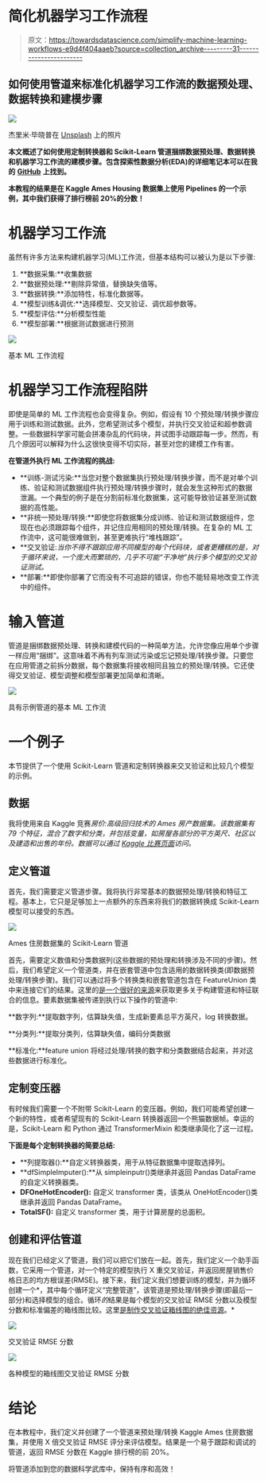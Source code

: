 # 简化机器学习工作流程

> 原文：<https://towardsdatascience.com/simplify-machine-learning-workflows-e9d4f404aaeb?source=collection_archive---------31----------------------->

## 如何使用管道来标准化机器学习工作流的数据预处理、数据转换和建模步骤

![](img/fb39e9883ffb554afc5b4d22cd3cb812.png)

杰里米·毕晓普在 [Unsplash](https://unsplash.com?utm_source=medium&utm_medium=referral) 上的照片

**本文概述了如何使用定制转换器和 Scikit-Learn 管道捆绑数据预处理、数据转换和机器学习工作流的建模步骤。包含探索性数据分析(EDA)的详细笔记本可以在我的** [**GitHub**](https://github.com/david-hurley/kaggle-comps) **上找到。**

**本教程的结果是在 Kaggle Ames Housing 数据集上使用 Pipelines 的一个示例，其中我们获得了排行榜前 20%的分数！**

# 机器学习工作流

虽然有许多方法来构建机器学习(ML)工作流，但基本结构可以被认为是以下步骤:

1.  **数据采集:**收集数据
2.  **数据预处理:**剔除异常值，替换缺失值等。
3.  **数据转换:**添加特性，标准化数据等。
4.  **模型训练&调优:**选择模型、交叉验证、调优超参数等。
5.  **模型评估:**分析模型性能
6.  **模型部署:**根据测试数据进行预测

![](img/43f293a4cb56d070e2801395975c20f8.png)

基本 ML 工作流程

# 机器学习工作流程陷阱

即使是简单的 ML 工作流程也会变得复杂。例如，假设有 10 个预处理/转换步骤应用于训练和测试数据。此外，您希望测试多个模型，并执行交叉验证和超参数调整。一些数据科学家可能会拼凑杂乱的代码块，并试图手动跟踪每一步。然而，有几个原因可以解释为什么这很快变得不切实际，甚至对您的建模工作有害。

**在管道外执行 ML 工作流程的挑战:**

*   **训练-测试污染:**当您对整个数据集执行预处理/转换步骤，而不是对单个训练、验证和测试数据组件执行预处理/转换步骤时，就会发生这种形式的数据泄漏。一个典型的例子是在分割前标准化数据集，这可能导致验证甚至测试数据的高性能。
*   **非统一预处理/转换:**即使您将数据集分成训练、验证和测试数据组件，您现在也必须跟踪每个组件，并记住应用相同的预处理/转换。在复杂的 ML 工作流中，这可能很难做到，甚至更难执行“堆栈跟踪”。
*   **交叉验证:**当你不得不跟踪应用不同模型的每个代码块，或者更糟糕的是，对于循环来说，一个庞大而繁琐的*，几乎不可能“干净地”执行多个模型的交叉验证测试。*
*   **部署:**即使你部署了它而没有不可追踪的错误，你也不能轻易地改变工作流中的组件。

# 输入管道

管道是捆绑数据预处理、转换和建模代码的一种简单方法，允许您像应用单个步骤一样应用“捆绑”。这意味着不再有列车测试污染或忘记预处理/转换步骤。只要您在应用管道之前拆分数据，每个数据集将接收相同且独立的预处理/转换。它还使得交叉验证、模型调整和模型部署更加简单和清晰。

![](img/c72af49cbd0a342f64326248b6b838a9.png)

具有示例管道的基本 ML 工作流

# 一个例子

本节提供了一个使用 Scikit-Learn 管道和定制转换器来交叉验证和比较几个模型的示例。

## 数据

我将使用来自 Kaggle 竞赛*房价:高级回归技术的 Ames 房产数据集。该数据集有 79 个特征，混合了数字和分类，并包括变量，如房屋各部分的平方英尺、社区以及建造和出售的年份。数据可以通过 [Kaggle 比赛页面](https://www.kaggle.com/c/house-prices-advanced-regression-techniques/data)访问。*

## 定义管道

首先，我们需要定义管道步骤。我将执行非常基本的数据预处理/转换和特征工程。基本上，它只是足够加上一点额外的东西来将我们的数据转换成 Scikit-Learn 模型可以接受的东西。

![](img/1a249bb816046478d3e91aeb26037e34.png)

Ames 住房数据集的 Scikit-Learn 管道

首先，需要定义数值和分类数据列(这些数据的预处理和转换涉及不同的步骤)。然后，我们希望定义一个管道类，并在嵌套管道中包含适用的数据转换类(即数据预处理/转换步骤)。我们可以通过将多个转换类和嵌套管道包含在 FeatureUnion 类中来连接它们的结果。这里的[是一个很好的来源](http://zacstewart.com/2014/08/05/pipelines-of-featureunions-of-pipelines.html)来获取更多关于构建管道和特征联合的信息。要素数据集被传递到执行以下操作的管道中:

**数字列:**提取数字列，估算缺失值，生成新要素总平方英尺，log 转换数据。

**分类列:**提取分类列，估算缺失值，编码分类数据

**标准化:**feature union 将经过处理/转换的数字和分类数据结合起来，并对这些数据进行标准化。

## 定制变压器

有时候我们需要一个不附带 Scikit-Learn 的变压器。例如，我们可能希望创建一个新的特性，或者希望现有的 Scikit-Learn 转换器返回一个熊猫数据帧。幸运的是，Scikit-Learn 和 Python 通过 TransformerMixin 和类继承简化了这一过程。

**下面是每个定制转换器的简要总结:**

*   **列提取器():**自定义转换器类，用于从特征数据集中提取选择列。
*   **dfSimpleImputer():**从 simpleinputr()类继承并返回 Pandas DataFrame 的自定义转换器类。
*   **DFOneHotEncoder():** 自定义 transformer 类，该类从 OneHotEncoder()类继承并返回 Pandas DataFrame。
*   **TotalSF():** 自定义 transformer 类，用于计算房屋的总面积。

## 创建和评估管道

现在我们已经定义了管道，我们可以把它们放在一起。首先，我们定义一个助手函数，它采用一个管道，对一个特定的模型执行 X 重交叉验证，并返回房屋销售价格日志的均方根误差(RMSE)。接下来，我们定义我们想要训练的模型，并为循环创建一个*，其中每个循环定义“完整管道”，该管道是预处理/转换步骤(即最后一部分)和选择模型的组合。循环*的*结果是每个模型的交叉验证 RMSE 分数以及模型分数和标准偏差的箱线图比较。这里[是制作交叉验证箱线图的绝佳资源](https://machinelearningmastery.com/stacking-ensemble-machine-learning-with-python/)。*

![](img/96200a60b28dbc2b79d1d0aa9672d2ba.png)

交叉验证 RMSE 分数

![](img/ec6058f6d336b3ef0e30deb718bac217.png)

各种模型的箱线图交叉验证 RMSE 分数

# 结论

在本教程中，我们定义并创建了一个管道来预处理/转换 Kaggle Ames 住房数据集，并使用 X 倍交叉验证 RMSE 评分来评估模型。结果是一个易于跟踪和调试的管道，返回 RMSE 分数在 Kaggle 排行榜的前 20%。

将管道添加到您的数据科学武库中，保持有序和高效！